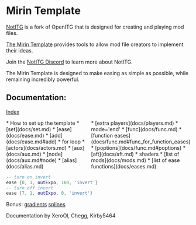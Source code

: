 # Mirin Template
[NotITG](https://notitg.heysora.net) is a fork of OpenITG that is designed for creating and playing mod files.

[The Mirin Template](https://www.github.com/XeroOl/notitg-mirin) provides tools to allow mod file creators to implement their ideas.

Join the [NotITG Discord](https://uksrt.heysora.net/discord) to learn more about NotITG.

The Mirin Template is designed to make easing as simple as possible, while remaining incredibly powerful.


## Documentation:
[Index](docs/index.md)
<div style="display:flex">
<div style="flex:50%" markdown="1">
* How to set up the template
* [set](docs/set.md)
* [ease](docs/ease.md)
* [add](docs/ease.md#add)
* for loop
* [actors](docs/actors.md)
* [aux](docs/aux.md)
* [node](docs/aux.md#node)
* [alias](docs/alias.md)
</div>
<div style="flex:50%" markdown="1">
* [extra players](docs/players.md)
* mode='end'
* [func](docs/func.md)
* [function eases](docs/func.md#func_for_function_eases)
* [poptions](docs/func.md#poptions)
* [aft](docs/aft.md)
* shaders
* [list of mods](docs/mods.md)
* [list of ease functions](docs/eases.md)
</div>
</div>

```lua
-- turn on invert
ease {0, 1, outExpo, 100, 'invert'}
-- turn off invert
ease {7, 1, outExpo, 0, 'invert'}
```
Bonus: [gradients](docs/gradients.md) [splines](docs/splines.md)

Documentation by XeroOl, Chegg, Kirby5464
